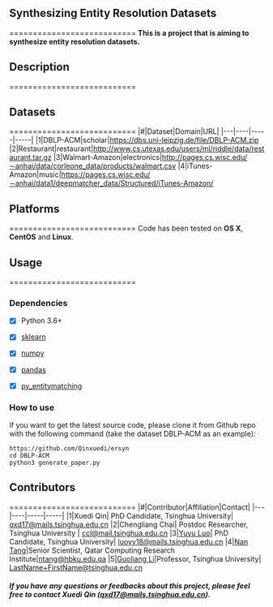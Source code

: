 ## Synthesizing Entity Resolution Datasets
===========================
**This is a project that is aiming to synthesize entity resolution datasets.**

## Description
===========================


## Datasets
===========================
|#|Dataset|Domain|URL|
|---|----|-----|-----|
|1|DBLP-ACM|scholar|https://dbs.uni-leipzig.de/file/DBLP-ACM.zip
|2|Restaurant|restaurant|http://www.cs.utexas.edu/users/ml/riddle/data/restaurant.tar.gz
|3|Walmart-Amazon|electronics|http://pages.cs.wisc.edu/∼anhai/data/corleone_data/products/walmart.csv
|4|iTunes-Amazon|music|https://pages.cs.wisc.edu/∼anhai/data1/deepmatcher_data/Structured/iTunes-Amazon/


## Platforms
===========================
Code has been tested on **OS X**, **CentOS** and **Linux**.


## Usage
===========================
### Dependencies 
- [x] Python 3.6+
- [x] [sklearn](https://scikit-learn.org/stable/)
- [x] [numpy](https://github.com/numpy/numpy)
- [x] [pandas](https://pandas.pydata.org/)
- [x] [py_entitymatching](https://github.com/anhaidgroup/py_entitymatching)


### How to use
If you want to get the latest source code, please clone it from Github repo with the following command (take the dataset DBLP-ACM as an example):
```
https://github.com/Qinxuedi/ersyn
cd DBLP-ACM
python3 generate_paper.py
```


## Contributors
===========================
|#|Contributor|Affiliation|Contact|
|---|----|-----|-----|
|1|Xuedi Qin| PhD Candidate, Tsinghua University| qxd17@mails.tsinghua.edu.cn
|2|Chengliang Chai| Postdoc Researcher, Tsinghua University | ccl@mail.tsinghua.edu.cn
|3|[Yuyu Luo](https://luoyuyu.vip)| PhD Candidate, Tsinghua University| luoyy18@mails.tsinghua.edu.cn
|4|[Nan Tang](http://da.qcri.org/ntang/index.html)|Senior Scientist, Qatar Computing Research Institute|ntang@hbku.edu.qa
|5|[Guoliang Li](http://dbgroup.cs.tsinghua.edu.cn/ligl/)|Professor, Tsinghua University| LastName+FirstName@tsinghua.edu.cn
##### If you have any questions or feedbacks about this project, please feel free to contact Xuedi Qin (qxd17@mails.tsinghua.edu.cn).
